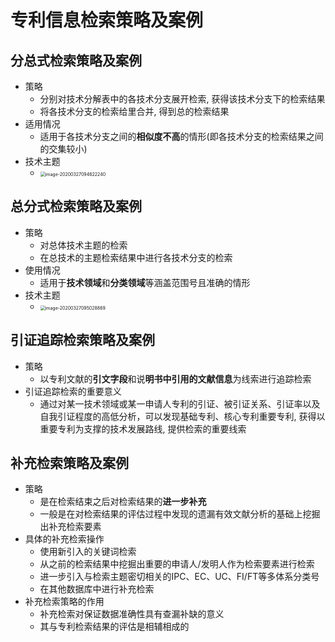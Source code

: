 # 专利信息检索策略及案例

## 分总式检索策略及案例

- 策略
    - 分别对技术分解表中的各技术分支展开检索, 获得该技术分支下的检索结果
    - 将各技术分支的检索给里合并, 得到总的检索结果
- 适用情况
    - 适用于各技术分支之间的**相似度不高**的情形(即各技术分支的检索结果之间的交集较小)
- 技术主题
    - <img src="C:\Users\82134\AppData\Roaming\Typora\typora-user-images\image-20200327094622240.png" alt="image-20200327094622240" style="zoom:50%;" />

## 总分式检索策略及案例

- 策略
    - 对总体技术主题的检索
    - 在总技术的主题检索结果中进行各技术分支的检索
- 使用情况
    - 适用于**技术领域**和**分类领域**等涵盖范围号且准确的情形
- 技术主题
    - <img src="C:\Users\82134\AppData\Roaming\Typora\typora-user-images\image-20200327095028869.png" alt="image-20200327095028869" style="zoom:50%;" />

## 引证追踪检索策略及案例

- 策略
    - 以专利文献的**引文字段**和说**明书中引用的文献信息**为线索进行追踪检索
- 引证追踪检索的重要意义
    - 通过对某一技术领域或某一申请人专利的引证、被引证关系、引证率以及自我引证程度的高低分析，可以发现基础专利、核心专利重要专利, 获得以重要专利为支撑的技术发展路线, 提供检索的重要线索

## 补充检索策略及案例

- 策略
    - 是在检索结束之后对检索结果的**进一步补充**
    - 一般是在对检索结果的评估过程中发现的遗漏有效文献分析的基础上挖掘出补充检索要素
- 具体的补充检索操作
    - 使用新引入的关键词检索
    - 从之前的检索结果中挖掘出重要的申请人/发明人作为检索要素进行检索
    - 进一步引入与检索主题密切相关的IPC、EC、UC、FI/FT等多体系分类号
    - 在其他数据库中进行补充检索
- 补充检索策略的作用
    - 补充检索对保证数据准确性具有查漏补缺的意义
    - 其与专利检索结果的评估是相辅相成的